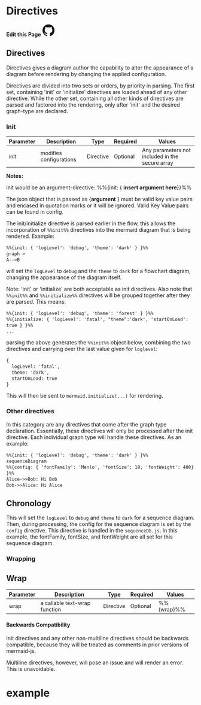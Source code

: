 # Directives

**Edit this Page** [![N|Solid](img/GitHub-Mark-32px.png)](https://github.com/mermaid-js/mermaid/blob/develop/docs/directives.md)

## Directives
Directives gives a diagram author the capability to alter the appearance of a diagram before rendering by changing the applied configuration. 

Directives are divided into two sets or orders, by priority in parsing. The first set, containing 'init' or 'initialize' directives are loaded ahead of any other directive. While the other set, containing all other kinds of directives are parsed and factored into the rendering, only after 'init' and the desired graph-type are declared.

### Init

| Parameter | Description |Type | Required | Values|
| --- | --- | --- | --- | --- |
| init | modifies configurations| Directive| Optional | Any parameters not included in the secure array|

**Notes:**

init would be an argument-directive: %%{init: { **insert argument here**}}%%

The json object that is passed as {**argument** } must be valid key value pairs and encased in quotation marks or it will be ignored.
Valid Key Value pairs can be found in config. 

The init/initialize directive is parsed earlier in the flow, this allows the incorporation of `%%init%%` directives into the mermaid diagram that is being rendered. Example:
```mermaid-code
%%{init: { 'logLevel': 'debug', 'theme': 'dark' } }%%
graph >
A-->B
```

will set the `logLevel` to `debug` and the `theme` to `dark` for a flowchart diagram, changing the appearance of the diagram itself. 

Note: 'init' or 'initialize' are both acceptable as init directives. Also note that `%%init%%` and `%%initialize%%` directives will be grouped together after they are parsed. This means:

```mermaid-code
%%{init: { 'logLevel': 'debug', 'theme': 'forest' } }%%
%%{initialize: { 'logLevel': 'fatal', "theme":'dark', 'startOnLoad': true } }%%
...
```

parsing the above generates the `%%init%%` object below, combining the two directives and carrying over the last value given for `loglevel`:

```json5
{
  logLevel: 'fatal',
  theme: 'dark',
  startOnLoad: true
}
```

This will then be sent to `mermaid.initialize(...)` for rendering.


### Other directives

In this category are any directives that come after the graph type declaration. Essentially, these directives will only be processed after the init directive. Each individual graph type will handle these directives. As an example:

```mermaid-code
%%{init: { 'logLevel': 'debug', 'theme': 'dark' } }%%
sequenceDiagram
%%{config: { 'fontFamily': 'Menlo', 'fontSize': 18, 'fontWeight': 400} }%%
Alice->>Bob: Hi Bob
Bob->>Alice: Hi Alice
```
## Chronology
This will set the `logLevel` to `debug` and `theme` to `dark` for a sequence diagram. Then, during processing, the config for the sequence diagram is set by the `config` directive. This directive is handled in the `sequenceDb.js`. In this example, the fontFamily, fontSize, and fontWeight are all set for this sequence diagram.

### Wrapping

## Wrap

| Parameter | Description |Type | Required | Values|
| --- | --- | --- | --- | --- |
| wrap | a callable text-wrap function| Directive| Optional | %%{wrap}%%|


#### Backwards Compatibility

Init directives and any other non-multiline directives should be backwards compatible, because they will be treated as comments in prior versions of mermaid-js.

Multiline directives, however, will pose an issue and will render an error. This is unavoidable.

# example 


